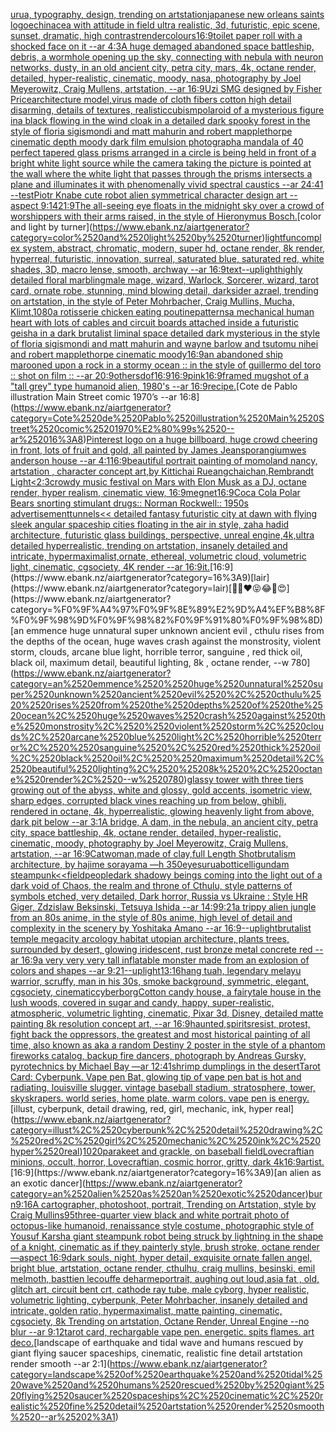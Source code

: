 [urua, typography, design, trending on artstation](https://www.ebank.nz/aiartgenerator?category=urua%2C%2520typography%2C%2520design%2C%2520trending%2520on%2520artstation)[japanese new orleans saints logo](https://www.ebank.nz/aiartgenerator?category=japanese%2520new%2520orleans%2520saints%2520logo)[echinacea with attitude in field ultra realistic, 3d, futuristic, epic scene, sunset, dramatic, high contrast](https://www.ebank.nz/aiartgenerator?category=echinacea%2520with%2520attitude%2520in%2520field%2520ultra%2520realistic%2C%25203d%2C%2520futuristic%2C%2520epic%2520scene%2C%2520sunset%2C%2520dramatic%2C%2520high%2520contrast)[render](https://www.ebank.nz/aiartgenerator?category=render)[colours](https://www.ebank.nz/aiartgenerator?category=colours)[16:9](https://www.ebank.nz/aiartgenerator?category=16%3A9)[toilet paper roll with a shocked face on it --ar 4:3](https://www.ebank.nz/aiartgenerator?category=toilet%2520paper%2520roll%2520with%2520a%2520shocked%2520face%2520on%2520it%2520--ar%25204%3A3)[A huge demaged abandoned space battleship, debris, a wormhole opening up the sky, connecting with nebula with neuron networks, dusty, in an old ancient city, petra city, mars, 4k, octane render, detailed, hyper-realistic, cinematic, moody, nasa, photography by Joel Meyerowitz, Craig Mullens, artstation, --ar 16:9](https://www.ebank.nz/aiartgenerator?category=A%2520huge%2520demaged%2520abandoned%2520space%2520battleship%2C%2520debris%2C%2520a%2520wormhole%2520opening%2520up%2520the%2520sky%2C%2520connecting%2520with%2520nebula%2520with%2520neuron%2520networks%2C%2520dusty%2C%2520in%2520an%2520old%2520ancient%2520city%2C%2520petra%2520city%2C%2520mars%2C%25204k%2C%2520octane%2520render%2C%2520detailed%2C%2520hyper-realistic%2C%2520cinematic%2C%2520moody%2C%2520nasa%2C%2520photography%2520by%2520Joel%2520Meyerowitz%2C%2520Craig%2520Mullens%2C%2520artstation%2C%2520--ar%252016%3A9)[Uzi SMG designed by Fisher Price](https://www.ebank.nz/aiartgenerator?category=Uzi%2520SMG%2520designed%2520by%2520Fisher%2520Price)[architecture model,virus made of cloth fibers cotton high detail disarming, details of textures, realistic](https://www.ebank.nz/aiartgenerator?category=architecture%2520model%2Cvirus%2520made%2520of%2520cloth%2520fibers%2520cotton%2520high%2520detail%2520disarming%2C%2520details%2520of%2520textures%2C%2520realistic)[cubism](https://www.ebank.nz/aiartgenerator?category=cubism)[polaroid of a mysterious figure ina black flowing in the wind cloak in a detailed dark spooky forest in the style of floria sigismondi and matt mahurin and robert mapplethorpe cinematic depth moody dark film emulsion photograph](https://www.ebank.nz/aiartgenerator?category=polaroid%2520of%2520a%2520mysterious%2520figure%2520ina%2520black%2520flowing%2520in%2520the%2520wind%2520cloak%2520in%2520a%2520detailed%2520dark%2520spooky%2520forest%2520in%2520the%2520style%2520of%2520floria%2520sigismondi%2520and%2520matt%2520mahurin%2520and%2520robert%2520mapplethorpe%2520cinematic%2520depth%2520moody%2520dark%2520film%2520emulsion%2520photograph)[a mandala of 40 perfect tapered glass prisms arranged in a circle is being held in front of a bright white light source while the camera taking the picture is pointed at the wall where the white light that passes through the prisms intersects a plane and illuminates it with phenomenally vivid spectral caustics --ar 24:41 --test](https://www.ebank.nz/aiartgenerator?category=a%2520mandala%2520of%252040%2520perfect%2520tapered%2520glass%2520prisms%2520arranged%2520in%2520a%2520circle%2520is%2520being%2520held%2520in%2520front%2520of%2520a%2520bright%2520white%2520light%2520source%2520while%2520the%2520camera%2520taking%2520the%2520picture%2520is%2520pointed%2520at%2520the%2520wall%2520where%2520the%2520white%2520light%2520that%2520passes%2520through%2520the%2520prisms%2520intersects%2520a%2520plane%2520and%2520illuminates%2520it%2520with%2520phenomenally%2520vivid%2520spectral%2520caustics%2520--ar%252024%3A41%2520--test)[Piotr Knabe cute robot alien symmetrical character design art --aspect 9:14](https://www.ebank.nz/aiartgenerator?category=Piotr%2520Knabe%2520cute%2520robot%2520alien%2520symmetrical%2520character%2520design%2520art%2520--aspect%25209%3A14)[21:9](https://www.ebank.nz/aiartgenerator?category=21%3A9)[The all-seeing eye floats in the midnight sky over a crowd of worshippers with their arms raised, in the style of Hieronymus Bosch.](https://www.ebank.nz/aiartgenerator?category=The%2520all-seeing%2520eye%2520floats%2520in%2520the%2520midnight%2520sky%2520over%2520a%2520crowd%2520of%2520worshippers%2520with%2520their%2520arms%2520raised%2C%2520in%2520the%2520style%2520of%2520Hieronymus%2520Bosch.)[color and light by turner](https://www.ebank.nz/aiartgenerator?category=color%2520and%2520light%2520by%2520turner)[light](https://www.ebank.nz/aiartgenerator?category=light)[fun](https://www.ebank.nz/aiartgenerator?category=fun)[complex system, abstract, chromatic, modern, super hd, octane render, 8k render, hyperreal, futuristic, innovation, surreal, saturated blue, saturated red, white shades, 3D, macro lense, smooth, archway --ar 16:9](https://www.ebank.nz/aiartgenerator?category=complex%2520system%2C%2520abstract%2C%2520chromatic%2C%2520modern%2C%2520super%2520hd%2C%2520octane%2520render%2C%25208k%2520render%2C%2520hyperreal%2C%2520futuristic%2C%2520innovation%2C%2520surreal%2C%2520saturated%2520blue%2C%2520saturated%2520red%2C%2520white%2520shades%2C%25203D%2C%2520macro%2520lense%2C%2520smooth%2C%2520archway%2520--ar%252016%3A9)[text](https://www.ebank.nz/aiartgenerator?category=text)[--uplight](https://www.ebank.nz/aiartgenerator?category=--uplight)[highly detailed floral marbling](https://www.ebank.nz/aiartgenerator?category=highly%2520detailed%2520floral%2520marbling)[male mage, wizard, Warlock, Sorcerer, wizard, tarot card, ornate robe, stunning, mind blowing detail, darksider azrael, trending on artstation, in the style of Peter Mohrbacher, Craig Mullins, Mucha, Klimt,](https://www.ebank.nz/aiartgenerator?category=male%2520mage%2C%2520wizard%2C%2520Warlock%2C%2520Sorcerer%2C%2520wizard%2C%2520tarot%2520card%2C%2520ornate%2520robe%2C%2520stunning%2C%2520mind%2520blowing%2520detail%2C%2520darksider%2520azrael%2C%2520trending%2520on%2520artstation%2C%2520in%2520the%2520style%2520of%2520Peter%2520Mohrbacher%2C%2520Craig%2520Mullins%2C%2520Mucha%2C%2520Klimt%2C)[1080](https://www.ebank.nz/aiartgenerator?category=1080)[a rotisserie chicken eating poutine](https://www.ebank.nz/aiartgenerator?category=a%2520rotisserie%2520chicken%2520eating%2520poutine)[patterns](https://www.ebank.nz/aiartgenerator?category=patterns)[a mechanical human heart with lots of cables and circuit boards attached inside a futuristic geisha in a dark brutalist liminal space detailed dark mysterious in the style of floria sigismondi and matt mahurin and wayne barlow and tsutomu nihei and robert mapplethorpe cinematic moody](https://www.ebank.nz/aiartgenerator?category=a%2520mechanical%2520human%2520heart%2520with%2520lots%2520of%2520cables%2520and%2520circuit%2520boards%2520attached%2520inside%2520a%2520futuristic%2520geisha%2520in%2520a%2520dark%2520brutalist%2520liminal%2520space%2520detailed%2520dark%2520mysterious%2520in%2520the%2520style%2520of%2520floria%2520sigismondi%2520and%2520matt%2520mahurin%2520and%2520wayne%2520barlow%2520and%2520tsutomu%2520nihei%2520and%2520robert%2520mapplethorpe%2520cinematic%2520moody)[16:9](https://www.ebank.nz/aiartgenerator?category=16%3A9)[an abandoned ship marooned upon a rock in a stormy ocean :: in the style of guillermo del toro :: shot on film :: --ar 20:9](https://www.ebank.nz/aiartgenerator?category=an%2520abandoned%2520ship%2520marooned%2520upon%2520a%2520rock%2520in%2520a%2520stormy%2520ocean%2520%3A%3A%2520in%2520the%2520style%2520of%2520guillermo%2520del%2520toro%2520%3A%3A%2520shot%2520on%2520film%2520%3A%3A%2520--ar%252020%3A9)[others](https://www.ebank.nz/aiartgenerator?category=others)[dof](https://www.ebank.nz/aiartgenerator?category=dof)[16:9](https://www.ebank.nz/aiartgenerator?category=16%3A9)[16:9](https://www.ebank.nz/aiartgenerator?category=16%3A9)[pink](https://www.ebank.nz/aiartgenerator?category=pink)[16:9](https://www.ebank.nz/aiartgenerator?category=16%3A9)[framed mugshot of a "tall grey" type humanoid alien, 1980's --ar 16:9](https://www.ebank.nz/aiartgenerator?category=framed%2520mugshot%2520of%2520a%2520%22tall%2520grey%22%2520type%2520humanoid%2520alien%2C%25201980%27s%2520--ar%252016%3A9)[recipe.](https://www.ebank.nz/aiartgenerator?category=recipe.)[Cote de Pablo illustration Main Street comic 1970’s --ar 16:8](https://www.ebank.nz/aiartgenerator?category=Cote%2520de%2520Pablo%2520illustration%2520Main%2520Street%2520comic%25201970%E2%80%99s%2520--ar%252016%3A8)[Pinterest logo on a huge billboard, huge crowd cheering in front, lots of fruit and gold, all painted by James Jean](https://www.ebank.nz/aiartgenerator?category=Pinterest%2520logo%2520on%2520a%2520huge%2520billboard%2C%2520huge%2520crowd%2520cheering%2520in%2520front%2C%2520lots%2520of%2520fruit%2520and%2520gold%2C%2520all%2520painted%2520by%2520James%2520Jean)[sporangium](https://www.ebank.nz/aiartgenerator?category=sporangium)[wes anderson house --ar 4:1](https://www.ebank.nz/aiartgenerator?category=wes%2520anderson%2520house%2520--ar%25204%3A1)[16:9](https://www.ebank.nz/aiartgenerator?category=16%3A9)[beautiful portrait painting of momoland nancy, artstation , character concept art,by Kittichai Rueangchaichan,Rembrandt Light](https://www.ebank.nz/aiartgenerator?category=beautiful%2520portrait%2520painting%2520of%2520momoland%2520nancy%2C%2520artstation%2520%2C%2520character%2520concept%2520art%2Cby%2520Kittichai%2520Rueangchaichan%2CRembrandt%2520Light)[<2:3](https://www.ebank.nz/aiartgenerator?category=%3C2%3A3)[crowdy music festival on Mars with Elon Musk as a DJ, octane render, hyper realism, cinematic view, 16:9](https://www.ebank.nz/aiartgenerator?category=crowdy%2520music%2520festival%2520on%2520Mars%2520with%2520Elon%2520Musk%2520as%2520a%2520DJ%2C%2520octane%2520render%2C%2520hyper%2520realism%2C%2520cinematic%2520view%2C%252016%3A9)[megnet](https://www.ebank.nz/aiartgenerator?category=megnet)[16:9](https://www.ebank.nz/aiartgenerator?category=16%3A9)[Coca Cola Polar Bears snorting stimulant drugs:: Norman Rockwell:: 1950s advertisement](https://www.ebank.nz/aiartgenerator?category=Coca%2520Cola%2520Polar%2520Bears%2520snorting%2520stimulant%2520drugs%3A%3A%2520Norman%2520Rockwell%3A%3A%25201950s%2520advertisement)[tunnels](https://www.ebank.nz/aiartgenerator?category=tunnels)[<< detailed fantasy futuristic city at dawn with flying sleek angular spaceship cities floating in the air in style, zaha hadid architecture, futuristic glass buildings, perspective, unreal engine,4k,ultra detailed hyperrealistic, trending on artstation, insanely detailed and intricate, hypermaximalist,ornate, ethereal, volumetric cloud, volumetric light, cinematic, cgsociety, 4K render --ar 16:9](https://www.ebank.nz/aiartgenerator?category=%3C%3C%2520detailed%2520fantasy%2520futuristic%2520city%2520at%2520dawn%2520with%2520flying%2520sleek%2520angular%2520spaceship%2520cities%2520floating%2520in%2520the%2520air%2520in%2520style%2C%2520zaha%2520hadid%2520architecture%2C%2520futuristic%2520glass%2520buildings%2C%2520perspective%2C%2520unreal%2520engine%2C4k%2Cultra%2520detailed%2520hyperrealistic%2C%2520trending%2520on%2520artstation%2C%2520insanely%2520detailed%2520and%2520intricate%2C%2520hypermaximalist%2Cornate%2C%2520ethereal%2C%2520volumetric%2520cloud%2C%2520volumetric%2520light%2C%2520cinematic%2C%2520cgsociety%2C%25204K%2520render%2520--ar%252016%3A9)[it.](https://www.ebank.nz/aiartgenerator?category=it.)[16:9](https://www.ebank.nz/aiartgenerator?category=16%3A9)[lair](https://www.ebank.nz/aiartgenerator?category=lair)[🤗🎉❤️😝😂👀😍](https://www.ebank.nz/aiartgenerator?category=%F0%9F%A4%97%F0%9F%8E%89%E2%9D%A4%EF%B8%8F%F0%9F%98%9D%F0%9F%98%82%F0%9F%91%80%F0%9F%98%8D)[an emmence  huge unnatural super unknown ancient evil , cthulu  rises from the depths of the ocean, huge waves crash against the monstrosity,  violent storm, clouds, arcane blue light, horrible terror,  sanguine , red thick oil, black oil,  maximum detail, beautiful lighting,  8k , octane render, --w 780](https://www.ebank.nz/aiartgenerator?category=an%2520emmence%2520%2520huge%2520unnatural%2520super%2520unknown%2520ancient%2520evil%2520%2C%2520cthulu%2520%2520rises%2520from%2520the%2520depths%2520of%2520the%2520ocean%2C%2520huge%2520waves%2520crash%2520against%2520the%2520monstrosity%2C%2520%2520violent%2520storm%2C%2520clouds%2C%2520arcane%2520blue%2520light%2C%2520horrible%2520terror%2C%2520%2520sanguine%2520%2C%2520red%2520thick%2520oil%2C%2520black%2520oil%2C%2520%2520maximum%2520detail%2C%2520beautiful%2520lighting%2C%2520%25208k%2520%2C%2520octane%2520render%2C%2520--w%2520780)[glassy tower with three tiers growing out of the abyss, white and glossy, gold accents, isometric view, sharp edges, corrupted black vines reaching up from below, ghibli, rendered in octane, 4k, hyperrealistic, glowing heavenly light from above, dark pit below --ar 3:1](https://www.ebank.nz/aiartgenerator?category=glassy%2520tower%2520with%2520three%2520tiers%2520growing%2520out%2520of%2520the%2520abyss%2C%2520white%2520and%2520glossy%2C%2520gold%2520accents%2C%2520isometric%2520view%2C%2520sharp%2520edges%2C%2520corrupted%2520black%2520vines%2520reaching%2520up%2520from%2520below%2C%2520ghibli%2C%2520rendered%2520in%2520octane%2C%25204k%2C%2520hyperrealistic%2C%2520glowing%2520heavenly%2520light%2520from%2520above%2C%2520dark%2520pit%2520below%2520--ar%25203%3A1)[A bridge, A dam, in the nebula, an ancient city, petra city, space battleship, 4k, octane render, detailed, hyper-realistic, cinematic, moody, photography by Joel Meyerowitz, Craig Mullens, artstation, --ar 16:9](https://www.ebank.nz/aiartgenerator?category=A%2520bridge%2C%2520A%2520dam%2C%2520in%2520the%2520nebula%2C%2520an%2520ancient%2520city%2C%2520petra%2520city%2C%2520space%2520battleship%2C%25204k%2C%2520octane%2520render%2C%2520detailed%2C%2520hyper-realistic%2C%2520cinematic%2C%2520moody%2C%2520photography%2520by%2520Joel%2520Meyerowitz%2C%2520Craig%2520Mullens%2C%2520artstation%2C%2520--ar%252016%3A9)[Catwoman,made of clay,full Length Shot](https://www.ebank.nz/aiartgenerator?category=Catwoman%2Cmade%2520of%2520clay%2Cfull%2520Length%2520Shot)[brutalism architecture, by hajime sorayama —h 350](https://www.ebank.nz/aiartgenerator?category=brutalism%2520architecture%2C%2520by%2520hajime%2520sorayama%2520%E2%80%94h%2520350)[eyes](https://www.ebank.nz/aiartgenerator?category=eyes)[urua](https://www.ebank.nz/aiartgenerator?category=urua)[botticelli](https://www.ebank.nz/aiartgenerator?category=botticelli)[gundam steampunk](https://www.ebank.nz/aiartgenerator?category=gundam%2520steampunk)[<<field](https://www.ebank.nz/aiartgenerator?category=%3C%3Cfield)[people](https://www.ebank.nz/aiartgenerator?category=people)[dark shadowy beings coming into the light out of a dark void of Chaos, the realm and throne of Cthulu, style patterns of symbols etched, very detailed, Dark horror, Russia vs Ukraine : Style HR Giger, Zdzislaw Beksinski, Tetsuya Ishida --ar 14:9](https://www.ebank.nz/aiartgenerator?category=dark%2520shadowy%2520beings%2520coming%2520into%2520the%2520light%2520out%2520of%2520a%2520dark%2520void%2520of%2520Chaos%2C%2520the%2520realm%2520and%2520throne%2520of%2520Cthulu%2C%2520style%2520patterns%2520of%2520symbols%2520etched%2C%2520very%2520detailed%2C%2520Dark%2520horror%2C%2520Russia%2520vs%2520Ukraine%2520%3A%2520Style%2520HR%2520Giger%2C%2520Zdzislaw%2520Beksinski%2C%2520Tetsuya%2520Ishida%2520--ar%252014%3A9)[9:21](https://www.ebank.nz/aiartgenerator?category=9%3A21)[a trippy alien jungle from an 80s anime, in the style of 80s anime, high level of detail and complexity in the scenery by Yoshitaka Amano --ar 16:9](https://www.ebank.nz/aiartgenerator?category=a%2520trippy%2520alien%2520jungle%2520from%2520an%252080s%2520anime%2C%2520in%2520the%2520style%2520of%252080s%2520anime%2C%2520high%2520level%2520of%2520detail%2520and%2520complexity%2520in%2520the%2520scenery%2520by%2520Yoshitaka%2520Amano%2520--ar%252016%3A9)[--uplight](https://www.ebank.nz/aiartgenerator?category=--uplight)[brutalist temple megacity arcology habitat utopian architecture, plants trees, surrounded by desert, glowing iridescent, rust bronze metal concrete red --ar 16:9](https://www.ebank.nz/aiartgenerator?category=brutalist%2520temple%2520megacity%2520arcology%2520habitat%2520utopian%2520architecture%2C%2520plants%2520trees%2C%2520surrounded%2520by%2520desert%2C%2520glowing%2520iridescent%2C%2520rust%2520bronze%2520metal%2520concrete%2520red%2520--ar%252016%3A9)[a very very very tall inflatable monster made from an explosion of colors and shapes  --ar 9:21](https://www.ebank.nz/aiartgenerator?category=a%2520very%2520very%2520very%2520tall%2520inflatable%2520monster%2520made%2520from%2520an%2520explosion%2520of%2520colors%2520and%2520shapes%2520%2520--ar%25209%3A21)[--uplight](https://www.ebank.nz/aiartgenerator?category=--uplight)[13:16](https://www.ebank.nz/aiartgenerator?category=13%3A16)[hang tuah, legendary melayu warrior, scruffy, man in his 30s, smoke background, symmetric, elegant, cgsociety, cinematic](https://www.ebank.nz/aiartgenerator?category=hang%2520tuah%2C%2520legendary%2520melayu%2520warrior%2C%2520scruffy%2C%2520man%2520in%2520his%252030s%2C%2520smoke%2520background%2C%2520symmetric%2C%2520elegant%2C%2520cgsociety%2C%2520cinematic)[cyberborg](https://www.ebank.nz/aiartgenerator?category=cyberborg)[Cotton candy house, a fairytale house in the lush woods, covered in sugar and candy, happy, super-realistic, atmospheric, volumetric lighting, cinematic, Pixar 3d, Disney, detailed matte painting 8k resolution concept art, --ar 16:9](https://www.ebank.nz/aiartgenerator?category=Cotton%2520candy%2520house%2C%2520a%2520fairytale%2520house%2520in%2520the%2520lush%2520woods%2C%2520covered%2520in%2520sugar%2520and%2520candy%2C%2520happy%2C%2520super-realistic%2C%2520atmospheric%2C%2520volumetric%2520lighting%2C%2520cinematic%2C%2520Pixar%25203d%2C%2520Disney%2C%2520detailed%2520matte%2520painting%25208k%2520resolution%2520concept%2520art%2C%2520--ar%252016%3A9)[haunted,](https://www.ebank.nz/aiartgenerator?category=haunted%2C)[spirits](https://www.ebank.nz/aiartgenerator?category=spirits)[resist, protest, fight back the oppressors, the greatest and most historical painting of all time, also known as aka a random Destiny 2 poster in the style of a phantom fireworks catalog, backup fire dancers, photograph by Andreas Gursky, pyrotechnics by Michael Bay —ar 12:41](https://www.ebank.nz/aiartgenerator?category=resist%2C%2520protest%2C%2520fight%2520back%2520the%2520oppressors%2C%2520the%2520greatest%2520and%2520most%2520historical%2520painting%2520of%2520all%2520time%2C%2520also%2520known%2520as%2520aka%2520a%2520random%2520Destiny%25202%2520poster%2520in%2520the%2520style%2520of%2520a%2520phantom%2520fireworks%2520catalog%2C%2520backup%2520fire%2520dancers%2C%2520photograph%2520by%2520Andreas%2520Gursky%2C%2520pyrotechnics%2520by%2520Michael%2520Bay%2520%E2%80%94ar%252012%3A41)[shrimp dumplings in the desert](https://www.ebank.nz/aiartgenerator?category=shrimp%2520dumplings%2520in%2520the%2520desert)[Tarot Card: Cyberpunk. Vape pen Bat, glowing tip of vape pen bat is hot and radiating, louisville slugger. vintage baseball stadium, stratosphere, tower, skyskrapers. world series, home plate. warm colors. vape pen is energy.](https://www.ebank.nz/aiartgenerator?category=Tarot%2520Card%3A%2520Cyberpunk.%2520Vape%2520pen%2520Bat%2C%2520glowing%2520tip%2520of%2520vape%2520pen%2520bat%2520is%2520hot%2520and%2520radiating%2C%2520louisville%2520slugger.%2520vintage%2520baseball%2520stadium%2C%2520stratosphere%2C%2520tower%2C%2520skyskrapers.%2520world%2520series%2C%2520home%2520plate.%2520warm%2520colors.%2520vape%2520pen%2520is%2520energy.)[illust, cyberpunk, detail drawing, red, girl, mechanic, ink, hyper real](https://www.ebank.nz/aiartgenerator?category=illust%2C%2520cyberpunk%2C%2520detail%2520drawing%2C%2520red%2C%2520girl%2C%2520mechanic%2C%2520ink%2C%2520hyper%2520real)[1020](https://www.ebank.nz/aiartgenerator?category=1020)[parakeet and grackle, on baseball field](https://www.ebank.nz/aiartgenerator?category=parakeet%2520and%2520grackle%2C%2520on%2520baseball%2520field)[Lovecraftian minions, occult, horror, Lovecraftian, cosmic horror, gritty, dark 4k](https://www.ebank.nz/aiartgenerator?category=Lovecraftian%2520minions%2C%2520occult%2C%2520horror%2C%2520Lovecraftian%2C%2520cosmic%2520horror%2C%2520gritty%2C%2520dark%25204k)[16:9](https://www.ebank.nz/aiartgenerator?category=16%3A9)[artist.](https://www.ebank.nz/aiartgenerator?category=artist.)[16:9](https://www.ebank.nz/aiartgenerator?category=16%3A9)[an alien as an exotic dancer](https://www.ebank.nz/aiartgenerator?category=an%2520alien%2520as%2520an%2520exotic%2520dancer)[burn](https://www.ebank.nz/aiartgenerator?category=burn)[9:16](https://www.ebank.nz/aiartgenerator?category=9%3A16)[A cartographer, photoshoot, portrait, Trending on Artstation, style by Craig Mullins](https://www.ebank.nz/aiartgenerator?category=A%2520cartographer%2C%2520photoshoot%2C%2520portrait%2C%2520Trending%2520on%2520Artstation%2C%2520style%2520by%2520Craig%2520Mullins)[95](https://www.ebank.nz/aiartgenerator?category=95)[three-quarter view black and white portrait photo of octopus-like humanoid, renaissance style costume, photographic style of Yousuf Karsh](https://www.ebank.nz/aiartgenerator?category=three-quarter%2520view%2520black%2520and%2520white%2520portrait%2520photo%2520of%2520octopus-like%2520humanoid%2C%2520renaissance%2520style%2520costume%2C%2520photographic%2520style%2520of%2520Yousuf%2520Karsh)[a giant steampunk robot being struck by lightning in the shape of a knight, cinematic as if they painterly style, brush stroke, octane render —aspect 16:9](https://www.ebank.nz/aiartgenerator?category=a%2520giant%2520steampunk%2520robot%2520being%2520struck%2520by%2520lightning%2520in%2520the%2520shape%2520of%2520a%2520knight%2C%2520cinematic%2520as%2520if%2520they%2520painterly%2520style%2C%2520brush%2520stroke%2C%2520octane%2520render%2520%E2%80%94aspect%252016%3A9)[dark souls, night, hyper detail, exquisite ornate fallen angel, bright blue, artstation, octane render, cthulhu, craig mullins, besinski, emil melmoth, basttien lecouffe deharme](https://www.ebank.nz/aiartgenerator?category=dark%2520souls%2C%2520night%2C%2520hyper%2520detail%2C%2520exquisite%2520ornate%2520fallen%2520angel%2C%2520bright%2520blue%2C%2520artstation%2C%2520octane%2520render%2C%2520cthulhu%2C%2520craig%2520mullins%2C%2520besinski%2C%2520emil%2520melmoth%2C%2520basttien%2520lecouffe%2520deharme)[portrait, aughing out loud,asia fat , old, glitch art, circuit bent crt, cathode ray tube, male cyborg, hyper realistic, volumetric lighting, cyberpunk, Peter Mohrbacher, insanely detailed and intricate, golden ratio, hypermaximalist, matte painting, cinematic, cgsociety, 8k Trending on artstation, Octane Render, Unreal Engine --no blur --ar 9:12](https://www.ebank.nz/aiartgenerator?category=portrait%2C%2520aughing%2520out%2520loud%2Casia%2520fat%2520%2C%2520old%2C%2520glitch%2520art%2C%2520circuit%2520bent%2520crt%2C%2520cathode%2520ray%2520tube%2C%2520male%2520cyborg%2C%2520hyper%2520realistic%2C%2520volumetric%2520lighting%2C%2520cyberpunk%2C%2520Peter%2520Mohrbacher%2C%2520insanely%2520detailed%2520and%2520intricate%2C%2520golden%2520ratio%2C%2520hypermaximalist%2C%2520matte%2520painting%2C%2520cinematic%2C%2520cgsociety%2C%25208k%2520Trending%2520on%2520artstation%2C%2520Octane%2520Render%2C%2520Unreal%2520Engine%2520--no%2520blur%2520--ar%25209%3A12)[tarot card, rechargable vape pen. energetic. spits flames. art deco.](https://www.ebank.nz/aiartgenerator?category=tarot%2520card%2C%2520rechargable%2520vape%2520pen.%2520energetic.%2520spits%2520flames.%2520art%2520deco.)[landscape of earthquake and tidal wave and humans rescued by giant flying saucer spaceships, cinematic, realistic fine detail artstation render smooth --ar 2:1](https://www.ebank.nz/aiartgenerator?category=landscape%2520of%2520earthquake%2520and%2520tidal%2520wave%2520and%2520humans%2520rescued%2520by%2520giant%2520flying%2520saucer%2520spaceships%2C%2520cinematic%2C%2520realistic%2520fine%2520detail%2520artstation%2520render%2520smooth%2520--ar%25202%3A1)